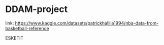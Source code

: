 # DDAM-project

link:
https://www.kaggle.com/datasets/patrickhallila1994/nba-data-from-basketball-reference

ESKETIT

